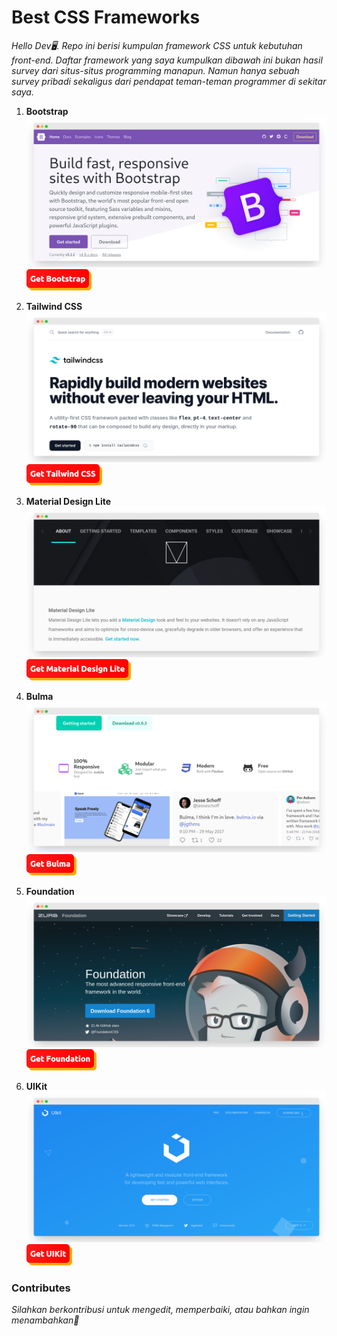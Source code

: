 # Best CSS Frameworks
*Hello Dev🖥.  Repo ini berisi kumpulan framework CSS untuk kebutuhan front-end. Daftar framework yang saya kumpulkan dibawah ini bukan hasil survey dari situs-situs programming manapun. Namun hanya sebuah survey pribadi sekaligus dari pendapat teman-teman programmer di sekitar saya.*


 1. **Bootstrap**
    ![Bootstrap Demo](images/Bootstrap.png)
    <a href="https://getbootstrap.com"><img src="images/btn_bootstrap.png"></a>

 2. **Tailwind CSS**
    ![Tailwind CSS Demo](images/Tailwind_CSS.png)
    <a href="https://tailwindcss.com"><img src="images/btn_tailwind_css.png"></a>

 3. **Material Design Lite**
    ![Material Design Lite Demo](images/Material_Design_Lite.png)
    <a href="https://getmdl.io"><img src="images/btn_material_design_lite.png"></a>

 4. **Bulma**
    ![Bulma Demo](images/Bulma.png)
    <a href="https://bulma.io"><img src="images/btn_bulma.png"></a>

 5. **Foundation**
    ![Bulma Demo](images/Foundation.png)
    <a href="https://get.foundation"><img src="images/btn_foundation.png"></a>

 6. **UIKit**
   ![UIKit Demo](images/UIKit.png)
    <a href="https://getuikit.com"><img src="images/btn_uikit.png"></a>

### Contributes
*Silahkan berkontribusi untuk mengedit, memperbaiki, atau bahkan ingin menambahkan🙌*